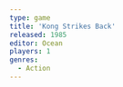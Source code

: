 ```yaml
---
type: game
title: 'Kong Strikes Back'
released: 1985
editor: Ocean
players: 1
genres:
  - Action
---
```

